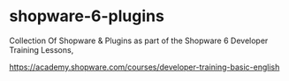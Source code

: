 # shopware-6-plugins
Collection Of Shopware & Plugins as part of the Shopware 6 Developer Training Lessons,

https://academy.shopware.com/courses/developer-training-basic-english
